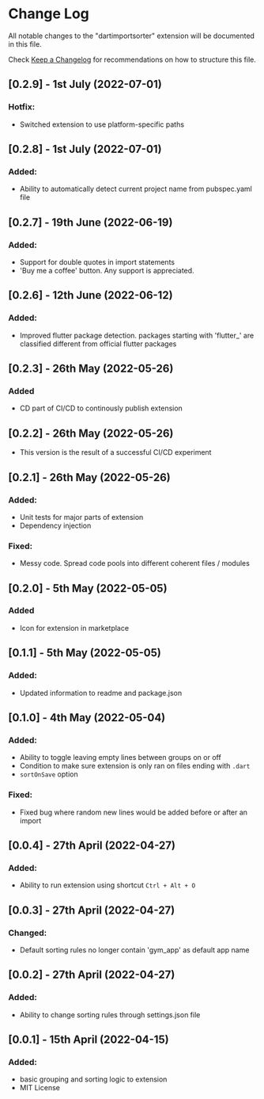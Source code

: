 # Change Log

All notable changes to the "dartimportsorter" extension will be documented in this file.

Check [Keep a Changelog](http://keepachangelog.com/) for recommendations on how to structure this file.


## [0.2.9] - 1st July (2022-07-01)
### Hotfix:
-   Switched extension to use platform-specific paths

## [0.2.8] - 1st July (2022-07-01)
### Added:
-   Ability to automatically detect current project name from pubspec.yaml file

## [0.2.7] - 19th June (2022-06-19)
### Added:
-   Support for double quotes in import statements
-   'Buy me a coffee' button. Any support is appreciated.


## [0.2.6] - 12th June (2022-06-12)
### Added:
-   Improved flutter package detection. packages starting with 'flutter_' are classified different from official flutter packages

## [0.2.3] - 26th May (2022-05-26)

### Added
-   CD part of CI/CD to continously publish extension

## [0.2.2] - 26th May (2022-05-26)
- This version is the result of a successful CI/CD experiment

## [0.2.1] - 26th May (2022-05-26)

### Added:
-   Unit tests for major parts of extension
-   Dependency injection

### Fixed:
- Messy code. Spread code pools into different coherent files / modules

## [0.2.0] - 5th May (2022-05-05)

### Added

-   Icon for extension in marketplace

## [0.1.1] - 5th May (2022-05-05)

### Added:

-   Updated information to readme and package.json

## [0.1.0] - 4th May (2022-05-04)

### Added:

-   Ability to toggle leaving empty lines between groups on or off
-   Condition to make sure extension is only ran on files ending with `.dart`
-   `sortOnSave` option

### Fixed:

-   Fixed bug where random new lines would be added before or after an import

## [0.0.4] - 27th April (2022-04-27)

### Added:

-   Ability to run extension using shortcut `Ctrl + Alt + O`

## [0.0.3] - 27th April (2022-04-27)

### Changed:

-   Default sorting rules no longer contain 'gym_app' as default app name

## [0.0.2] - 27th April (2022-04-27)

### Added:

-   Ability to change sorting rules through settings.json file

## [0.0.1] - 15th April (2022-04-15)

### Added:

-   basic grouping and sorting logic to extension
-   MIT License
